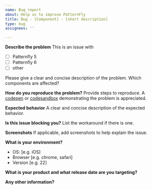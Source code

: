 ```yaml
---
name: Bug report
about: Help us to improve PatternFly
title: Bug - [Component] - [short description]
type: bug
assignees: ''

---
```


**Describe the problem**
This is an issue with 
- [ ] Patternfly 5  
- [ ] Patternfly 6  
- [ ] other

Please give a clear and concise description of the problem. Which components are affected?

**How do you reproduce the problem?**
Provide steps to reproduce. A [codepen](http://codepen.io) or [codesandbox](https://codesandbox.io/) demonstrating the problem is appreciated.

**Expected behavior**
A clear and concise description of the expected behavior.

**Is this issue blocking you?**
List the workaround if there is one.

**Screenshots**
If applicable, add screenshots to help explain the issue.

**What is your environment?**
 - OS: [e.g. iOS]
 - Browser [e.g. chrome, safari]
 - Version [e.g. 22]

**What is your product and what release date are you targeting?**

**Any other information?**
